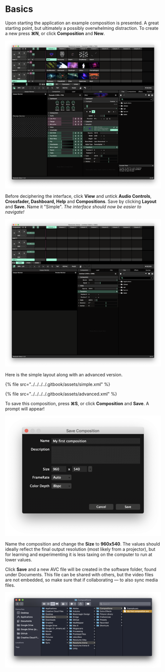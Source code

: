 # Basics

Upon starting the application an example composition is presented. A great starting point, but ultimately a possibly overwhelming distraction. To create a new press **⌘N**, or click **Composition** and **New**.

![](../../../../.gitbook/assets/resolumeinterface.png)

Before deciphering the interface, click **View** and untick **Audio Controls**, **Crossfader, Dashboard, Help** and **Compositions**. Save by clicking **Layout** and **Save.** Name it "Simple". _The interface should now be easier to navigate!_

![](../../../../.gitbook/assets/resolumeinterfaceclean.png)

Here is the simple layout along with an advanced version.

{% file src="../../../../.gitbook/assets/simple.xml" %}

{% file src="../../../../.gitbook/assets/advanced.xml" %}

To save this composition, press **⌘S**, or click **Composition** and **Save**. A prompt will appear!

![](../../../../.gitbook/assets/savecomp%20%281%29.png)

Name the composition and change the **Size** to **960x540**. The values should ideally reflect the final output resolution \(most likely from a projector\), but for learning and experimenting it is less taxing on the computer to run at lower values.

Click **Save** and a new AVC file will be created in the software folder, found under Documents. This file can be shared with others, but the video files are not embedded, so make sure that if collaborating — to also sync media files.

![](../../../../.gitbook/assets/documents.png)

